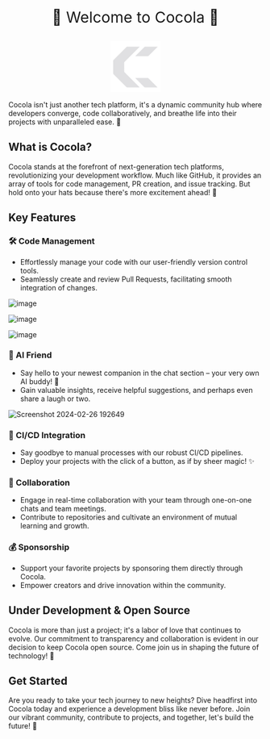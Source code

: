 <p style="font-size:30px" align="center">
🌟 Welcome to Cocola 🌟
</p>

<p align="center">
   <img src="https://github.com/cocola-dev/cocola/blob/main/assets/images/logo.png?raw=true" alt="Sublime's custom image" width="100"/>
</p>

Cocola isn't just another tech platform, it's a dynamic community hub where developers converge, code collaboratively, and breathe life into their projects with unparalleled ease. 🚀

## What is Cocola?

Cocola stands at the forefront of next-generation tech platforms, revolutionizing your development workflow. Much like GitHub, it provides an array of tools for code management, PR creation, and issue tracking. But hold onto your hats because there's more excitement ahead! 🎉

## Key Features

### 🛠️ Code Management

- Effortlessly manage your code with our user-friendly version control tools.
- Seamlessly create and review Pull Requests, facilitating smooth integration of changes.

![image](https://github.com/cocola-dev/cocola/assets/142723369/35a9508e-8564-4816-8420-b248d972b89c)

![image](https://github.com/cocola-dev/cocola/assets/142723369/f2bae9b3-a0fd-4412-b198-b56c1a2de1d5)

![image](https://github.com/cocola-dev/cocola/assets/142723369/dd95f88c-d746-4aac-8288-ca22431ded22)

### 💬 AI Friend

- Say hello to your newest companion in the chat section – your very own AI buddy! 🤖
- Gain valuable insights, receive helpful suggestions, and perhaps even share a laugh or two.

![Screenshot 2024-02-26 192649](https://github.com/cocola-dev/cocola/assets/142723369/e76b1f7d-2ec3-4780-bac9-2432e4bcd29d)

### 🚧 CI/CD Integration

- Say goodbye to manual processes with our robust CI/CD pipelines.
- Deploy your projects with the click of a button, as if by sheer magic! ✨

### 🤝 Collaboration

- Engage in real-time collaboration with your team through one-on-one chats and team meetings.
- Contribute to repositories and cultivate an environment of mutual learning and growth.

### 💰 Sponsorship

- Support your favorite projects by sponsoring them directly through Cocola.
- Empower creators and drive innovation within the community.

## Under Development & Open Source

Cocola is more than just a project; it's a labor of love that continues to evolve. Our commitment to transparency and collaboration is evident in our decision to keep Cocola open source. Come join us in shaping the future of technology! 🌈

## Get Started

Are you ready to take your tech journey to new heights? Dive headfirst into Cocola today and experience a development bliss like never before. Join our vibrant community, contribute to projects, and together, let's build the future! 🚀
